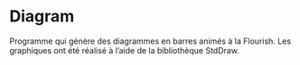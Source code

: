 # Diagram
Programme qui génère des diagrammes en barres animés à la Flourish. Les graphiques ont été réalisé à l’aide de la bibliothèque StdDraw.
